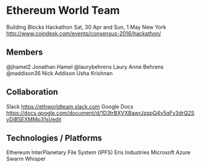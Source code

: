 Ethereum World Team
===============

Building Blocks Hackathon
Sat, 30 Apr and Sun, 1 May
New York
http://www.coindesk.com/events/consensus-2016/hackathon/

## Members
@jhamel2 Jonathan Hamel
@laurybehrens Laury Anne Behrens
@naddison36 Nick Addison
Usha Krishnan

## Collaboration
Slack https://ethworldteam.slack.com
Google Docs https://docs.google.com/document/d/1D3trBXVXBawrJzppQ4v5qFv3drQ2SyDiBSEXMMp31sI/edit

## Technologies / Platforms
Ethereum
InterPlanetary File System (IPFS)
Eris Industries
Microsoft Azure
Swarm
Whisper


